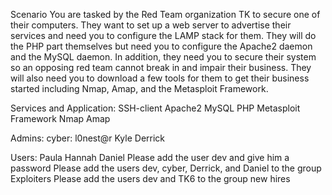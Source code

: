 Scenario
You are tasked by the Red Team organization TK to secure one of their computers. They want to set up a web server to advertise their services and need you to configure the LAMP stack for them.
They will do the PHP part themselves but need you to configure the Apache2 daemon and the MySQL daemon. In addition, they need you to secure their system so an opposing red team cannot break in and impair their business. 
They will also need you to download a few tools for them to get their business started including Nmap, Amap, and the Metasploit Framework.

Services and Application:
SSH-client
Apache2
MySQL
PHP
Metasploit Framework
Nmap
Amap

Admins:
cyber: l0nest@r
Kyle
Derrick

Users:
Paula
Hannah
Daniel
Please add the user dev and give him a password
Please add the users dev, cyber, Derrick, and Daniel to the group Exploiters
Please add the users dev and TK6 to the group new hires
